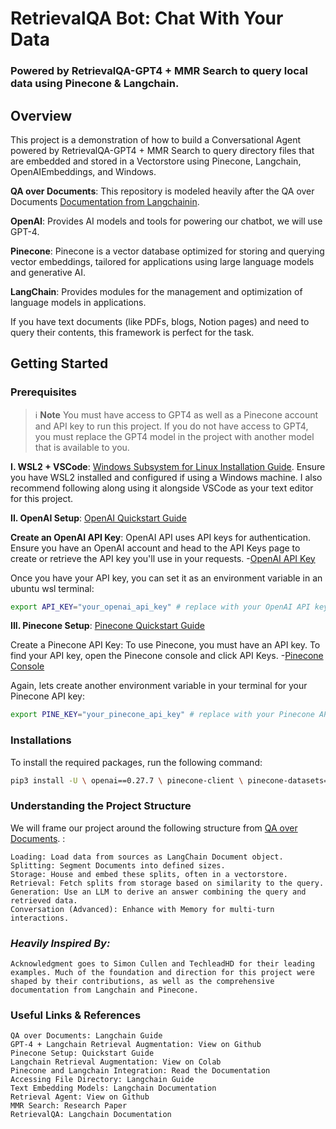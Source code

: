 # **RetrievalQA Bot: Chat With Your Data**
### Powered by RetrievalQA-GPT4 + MMR Search to query local data using Pinecone & Langchain.


## Overview

This project is a demonstration of how to build a Conversational Agent powered by RetrievalQA-GPT4 + MMR Search to query directory files that are embedded and stored in a Vectorstore using Pinecone, Langchain, OpenAIEmbeddings, and Windows.

**QA over Documents**: This repository is modeled heavily after the QA over Documents [Documentation from Langchainin](https://python.langchain.com/docs/use_cases/question_answering/).

**OpenAI**: Provides AI models and tools for powering our chatbot, we will use GPT-4.

**Pinecone**: Pinecone is a vector database optimized for storing and querying vector embeddings, tailored for applications using large language models and generative AI.

**LangChain**: Provides modules for the management and optimization of language models in applications.

If you have text documents (like PDFs, blogs, Notion pages) and need to query their contents, this framework is perfect for the task.


## Getting Started

### Prerequisites

> :information_source: **Note** You must have access to GPT4 as well as a Pinecone account and API key to run this project. If you do not have access to GPT4, you must replace the GPT4 model in the project with another model that is available to you.

**I. WSL2 + VSCode**: [Windows Subsystem for Linux Installation Guide](https://docs.microsoft.com/en-us/windows/wsl/install-win10).
Ensure you have WSL2 installed and configured if using a Windows machine. I also recommend following along using it alongside VSCode as your text editor for this project.

**II. OpenAI Setup**: [OpenAI Quickstart Guide](https://platform.openai.com/docs/quickstart)

**Create an OpenAI API Key**: OpenAI API uses API keys for authentication. Ensure you have an OpenAI account and head to the API Keys page to create or retrieve the API key you'll use in your requests. -[OpenAI API Key](https://platform.openai.com/account/api-keys)

Once you have your API key, you can set it as an environment variable in an ubuntu wsl terminal:
```bash
export API_KEY="your_openai_api_key" # replace with your OpenAI API key
```

**III. Pinecone Setup**: [Pinecone Quickstart Guide](https://www.pinecone.io/quickstart/)

Create a Pinecone API Key: To use Pinecone, you must have an API key. To find your API key, open the Pinecone console and click API Keys. -[Pinecone Console](https://app.pinecone.io/)

Again, lets create another environment variable in your terminal for your Pinecone API key:
```bash
export PINE_KEY="your_pinecone_api_key" # replace with your Pinecone API key
```


### Installations
To install the required packages, run the following command:
```bash
pip3 install -U \ openai==0.27.7 \ pinecone-client \ pinecone-datasets==0.5.1 \ langchain==0.0.162 \ tiktoken==0.4.0 \ unstructured==0.7.12
```

### Understanding the Project Structure

We will frame our project around the following structure from [QA over Documents](https://python.langchain.com/docs/use_cases/question_answering/).
:

    Loading: Load data from sources as LangChain Document object.
    Splitting: Segment Documents into defined sizes.
    Storage: House and embed these splits, often in a vectorstore.
    Retrieval: Fetch splits from storage based on similarity to the query.
    Generation: Use an LLM to derive an answer combining the query and retrieved data.
    Conversation (Advanced): Enhance with Memory for multi-turn interactions.

### ***Heavily Inspired By:***
    Acknowledgment goes to Simon Cullen and TechleadHD for their leading examples. Much of the foundation and direction for this project were shaped by their contributions, as well as the comprehensive documentation from Langchain and Pinecone.

### Useful Links & References
    QA over Documents: Langchain Guide
    GPT-4 + Langchain Retrieval Augmentation: View on Github
    Pinecone Setup: Quickstart Guide
    Langchain Retrieval Augmentation: View on Colab
    Pinecone and Langchain Integration: Read the Documentation
    Accessing File Directory: Langchain Guide
    Text Embedding Models: Langchain Documentation
    Retrieval Agent: View on Github
    MMR Search: Research Paper
    RetrievalQA: Langchain Documentation